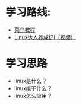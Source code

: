 # 学习路线:
- [菜鸟教程](http://www.runoob.com/linux/linux-tutorial.html)
- [Linux达人养成记Ⅰ（视频）](http://www.imooc.com/learn/175)

# 学习思路
- linux是什么？
- linux能干什么？
- linux怎么应用？

  